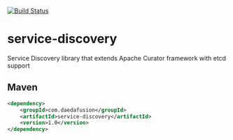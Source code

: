 [![Build Status](https://travis-ci.org/daedafusion/service-discovery.svg?branch=master)](https://travis-ci.org/daedafusion/service-discovery)

# service-discovery
Service Discovery library that extends Apache Curator framework with etcd support

## Maven

```xml
<dependency>
    <groupId>com.daedafusion</groupId>
    <artifactId>service-discovery</artifactId>
    <version>1.0</version>
</dependency>
```